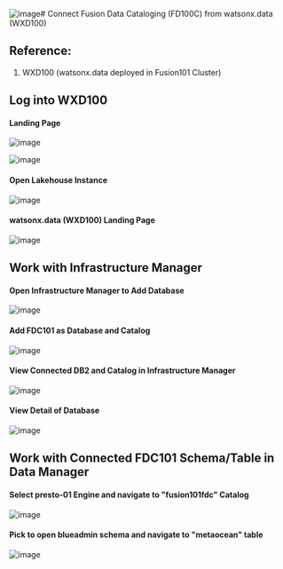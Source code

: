![image](https://github.com/hpdalab/lab100.FDC100-DBconnect/assets/38366661/57a6510b-8569-4d22-99e8-fe27560010a6)# Connect Fusion Data Cataloging (FD100C) from watsonx.data (WXD100)


## Reference:
1. WXD100 (watsonx.data deployed in Fusion101 Cluster)


## Log into WXD100

#### Landing Page

![image](https://github.com/hpdalab/lab100.FDC100-DBconnect/assets/38366661/957cab46-cd55-4bb0-9b49-1e92e68a5571)


![image](https://github.com/hpdalab/lab100.FDC100-DBconnect/assets/38366661/8ce9f4cb-5533-42f2-ad1d-41e258b9bb6c)

#### Open Lakehouse Instance

![image](https://github.com/hpdalab/lab100.FDC100-DBconnect/assets/38366661/cf5a2286-5442-4c99-8329-33f54f7b340a)


#### watsonx.data (WXD100) Landing Page

![image](https://github.com/hpdalab/lab100.FDC100-DBconnect/assets/38366661/0e01a192-7acf-4b92-b489-373115b54206)


## Work with Infrastructure Manager

#### Open Infrastructure Manager to Add Database

![image](https://github.com/hpdalab/lab100.FDC100-DBconnect/assets/38366661/2220a776-d2e7-41f1-9fbb-852f6198a87f)


#### Add FDC101 as Database and Catalog

![image](https://github.com/hpdalab/lab100.FDC100-DBconnect/assets/38366661/d792d8af-871f-450f-80df-951ab5925afa)


#### View Connected DB2 and Catalog in Infrastructure Manager

![image](https://github.com/hpdalab/lab100.FDC100-DBconnect/assets/38366661/87172eff-dd44-46f4-a925-6a07db47e8c3)


#### View Detail of Database

![image](https://github.com/hpdalab/lab100.FDC100-DBconnect/assets/38366661/e1899eba-37ac-4f49-8bd2-e1fd88a394e0)


## Work with Connected FDC101 Schema/Table in Data Manager

#### Select presto-01 Engine and navigate to "fusion101fdc" Catalog

![image](https://github.com/hpdalab/lab100.FDC100-DBconnect/assets/38366661/955f6bc6-2b9d-4ac6-b924-8838681ba141)

#### Pick to open blueadmin schema and navigate to "metaocean" table

![image](https://github.com/hpdalab/lab100.FDC100-DBconnect/assets/38366661/b7b9e93e-4c73-4ad8-9a59-51af23192089)










